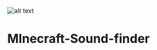 ![alt text](https://media.discordapp.net/attachments/1132060986828922920/1276834784861093978/image.png?ex=66caf88f&is=66c9a70f&hm=bf1ccaedf44af821df16ab4fc8fd0bcf10defd1b1ac523618fa0e7d4252025f4&=&format=webp&quality=lossless)

# MInecraft-Sound-finder
